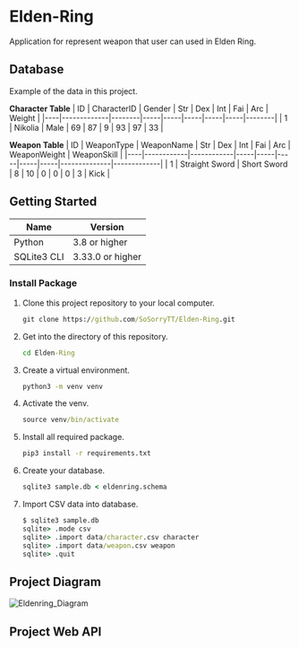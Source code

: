 # Elden-Ring
Application for represent weapon that user can used in Elden Ring.

## Database
Example of the data in this project.

**Character Table**
| ID | CharacterID | Gender | Str | Dex | Int | Fai | Arc | Weight |
|----|-------------|--------|-----|-----|-----|-----|-----|--------|
| 1 | Nikolia | Male | 69 | 87 | 9 | 93 | 97 | 33 |

**Weapon Table**
| ID | WeaponType | WeaponName | Str | Dex | Int | Fai | Arc | WeaponWeight | WeaponSkill |
|----|------------|------------|-----|-----|-----|-----|-----|--------------|-------------|
| 1 | Straight Sword | Short Sword | 8 | 10 | 0 | 0 | 0 | 3 | Kick |

## Getting Started
| Name | Version |
|------|---------|
| Python | 3.8 or higher |
| SQLite3 CLI | 3.33.0 or higher |

### Install Package
1. Clone this project repository to your local computer.
    ```cmd
    git clone https://github.com/SoSorryTT/Elden-Ring.git
    ```

2. Get into the directory of this repository.
    ```cmd
    cd Elden-Ring
    ```

3. Create a virtual environment.
    ```cmd
    python3 -m venv venv
    ```

4. Activate the venv.
    ```cmd
    source venv/bin/activate
    ```

5. Install all required package.
    ```cmd
    pip3 install -r requirements.txt
    ```

6. Create your database.
    ```cmd
    sqlite3 sample.db < eldenring.schema
    ```

7. Import CSV data into database.
    ```cmd
    $ sqlite3 sample.db
    sqlite> .mode csv
    sqlite> .import data/character.csv character
    sqlite> .import data/weapon.csv weapon
    sqlite> .quit

## Project Diagram
![Eldenring_Diagram](https://user-images.githubusercontent.com/78094917/165695538-dc30ed6c-90db-4213-a8e8-005a8127aa75.jpg)

## Project Web API
